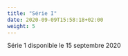 ```yaml
---
title: "Série I"
date: 2020-09-09T15:58:18+02:00
weight: 5
---
```


Série 1  disponible le 15 septembre 2020

<!--
{{% attachments /%}}
Corrigé disponible le 23 septembre 2020
-->